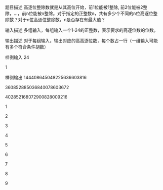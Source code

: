 题目描述
高逐位整除数就是从其高位开始，前1位能被1整除, 前2位能被2整除，…，前n位能被n整除。对于指定的正整数n，共有多少个不同的n位高逐位整除数？对于n位高逐位整除数，n是否存在有最大值？

输入描述
多组输入，每组输入一个1-24的正整数，表示要求的高逐位数的位数。

输出描述
对于每组输入，输出对应的高高逐位数，每个数占一行（一组输入可能有多个符合条件胡数）

样例输入
24

1

样例输出
144408645048225636603816

360852885036840078603672

402852168072900828009216

1

2

3

4

5

6

7

8

9